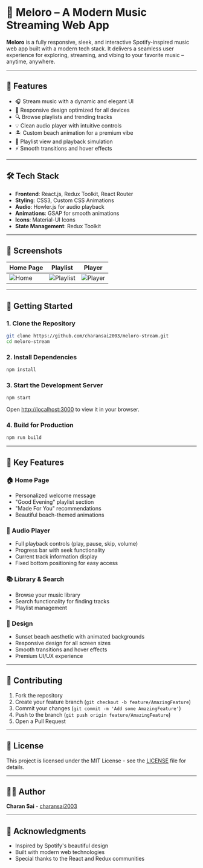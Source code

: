 # 🎵 Meloro – A Modern Music Streaming Web App

**Meloro** is a fully responsive, sleek, and interactive Spotify-inspired music web app built with a modern tech stack. It delivers a seamless user experience for exploring, streaming, and vibing to your favorite music – anytime, anywhere.

---

## 🌟 Features

- 🎧 Stream music with a dynamic and elegant UI
- 🎨 Responsive design optimized for all devices
- 🔍 Browse playlists and trending tracks
- 💡 Clean audio player with intuitive controls
- 🏝️ Custom beach animation for a premium vibe
- 🎵 Playlist view and playback simulation
- ⚡ Smooth transitions and hover effects

---

## 🛠 Tech Stack

- **Frontend**: React.js, Redux Toolkit, React Router
- **Styling**: CSS3, Custom CSS Animations
- **Audio**: Howler.js for audio playback
- **Animations**: GSAP for smooth animations
- **Icons**: Material-UI Icons
- **State Management**: Redux Toolkit

---

## 📸 Screenshots

| Home Page | Playlist | Player |
|-----------|----------|--------|
| ![Home](screenshots/home.png) | ![Playlist](screenshots/playlist.png) | ![Player](screenshots/player.png) |

---

## 🚀 Getting Started

### 1. Clone the Repository

```bash
git clone https://github.com/charansai2003/meloro-stream.git
cd meloro-stream
```

### 2. Install Dependencies

```bash
npm install
```

### 3. Start the Development Server

```bash
npm start
```

Open [http://localhost:3000](http://localhost:3000) to view it in your browser.

### 4. Build for Production

```bash
npm run build
```

---

## 🎯 Key Features

### 🏠 Home Page
- Personalized welcome message
- "Good Evening" playlist section
- "Made For You" recommendations
- Beautiful beach-themed animations

### 🎵 Audio Player
- Full playback controls (play, pause, skip, volume)
- Progress bar with seek functionality
- Current track information display
- Fixed bottom positioning for easy access

### 📚 Library & Search
- Browse your music library
- Search functionality for finding tracks
- Playlist management

### 🎨 Design
- Sunset beach aesthetic with animated backgrounds
- Responsive design for all screen sizes
- Smooth transitions and hover effects
- Premium UI/UX experience

---

## 🤝 Contributing

1. Fork the repository
2. Create your feature branch (`git checkout -b feature/AmazingFeature`)
3. Commit your changes (`git commit -m 'Add some AmazingFeature'`)
4. Push to the branch (`git push origin feature/AmazingFeature`)
5. Open a Pull Request

---

## 📄 License

This project is licensed under the MIT License - see the [LICENSE](LICENSE) file for details.

---

## 👨‍💻 Author

**Charan Sai** - [charansai2003](https://github.com/charansai2003)

---

## 🙏 Acknowledgments

- Inspired by Spotify's beautiful design
- Built with modern web technologies
- Special thanks to the React and Redux communities
